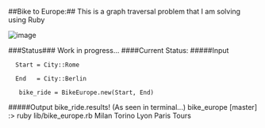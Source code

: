 ##Bike to Europe:##
This is a graph traversal problem that I am solving using Ruby

![image](https://s3-us-west-1.amazonaws.com/bikeeurope/europemap.jpg)

###Status###
Work in progress...
  ####Current Status:
    #####Input

      Start = City::Rome
      
      End   = City::Berlin

       bike_ride = BikeEurope.new(Start, End)

  #####Output 
   bike_ride.results!
   (As seen in terminal...)
    bike_europe [master] :> ruby lib/bike_europe.rb
    Milan
    Torino
    Lyon
    Paris
    Tours


